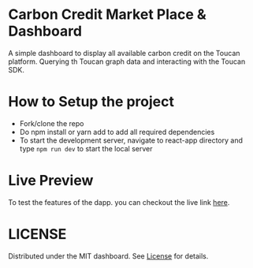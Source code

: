# Carbon Credit Market Place & Dashboard

A simple dashboard to display all available carbon credit on the Toucan platform. Querying th Toucan graph data and interacting with the Toucan SDK.

# How to Setup the project
- Fork/clone the repo
- Do npm install or yarn add to add all required dependencies
- To start the development server, navigate to react-app directory and type `npm run dev` to start the local server

# Live Preview 
To test the features of the dapp. you can checkout the live link [here](https://toucan-dashboard.vercel.app/).

# LICENSE
Distributed under the MIT dashboard. See [License](https://github.com/gconnect/Toucan-Dashboard/blob/master/LICENSE) for details.
